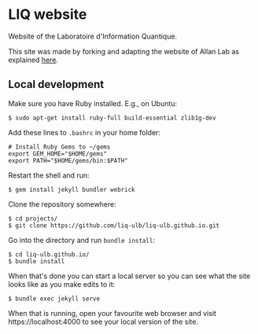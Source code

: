 # LIQ website

Website of the Laboratoire d'Information Quantique.

This site was made by forking and adapting the website of Allan Lab as explained [here](http://www.allanlab.org/aboutwebsite.html).



## Local development

Make sure you have Ruby installed. E.g., on Ubuntu:
```
$ sudo apt-get install ruby-full build-essential zlib1g-dev
```

Add these lines to `.bashrc` in your home folder:
```
# Install Ruby Gems to ~/gems
export GEM_HOME="$HOME/gems"
export PATH="$HOME/gems/bin:$PATH"
```

Restart the shell and run:
```
$ gem install jekyll bundler webrick
```

Clone the repository somewhere:
```
$ cd projects/
$ git clone https://github.com/liq-ulb/liq-ulb.github.io.git
```

Go into the directory and run `bundle install`:
```
$ cd liq-ulb.github.io/
$ bundle install
```

When that's done you can start a local server so you can see what the site looks like as you make edits to it:
```
$ bundle exec jekyll serve
```
When that is running, open your favourite web browser and visit https://localhost:4000 to see your local version of the site.

